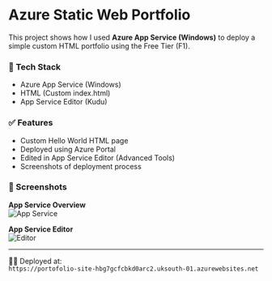 # Azure Static Web Portfolio

This project shows how I used **Azure App Service (Windows)** to deploy a simple custom HTML portfolio using the Free Tier (F1).

### 🔧 Tech Stack
- Azure App Service (Windows)
- HTML (Custom index.html)
- App Service Editor (Kudu)

### ✅ Features
- Custom Hello World HTML page
- Deployed using Azure Portal
- Edited in App Service Editor (Advanced Tools)
- Screenshots of deployment process

### 📸 Screenshots

**App Service Overview**  
![App Service](./screenshots/app-service.png)

**App Service Editor**  
![Editor](./screenshots/editor.png)

---

🧑‍💻 Deployed at:  
`https://portofolio-site-hbg7gcfcbkd0arc2.uksouth-01.azurewebsites.net`
